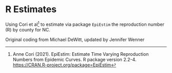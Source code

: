 # R Estimates

Using Cori et al[^1] to estimate via package `EpiEstim` the reproduction number (R) by county for NC.

Original coding from Michael DeWitt, updated by Jennifer Wenner


[^1]: Anne Cori (2021). EpiEstim: Estimate Time Varying Reproduction Numbers from Epidemic Curves. R package version 2.2-4. https://CRAN.R-project.org/package=EpiEstim
